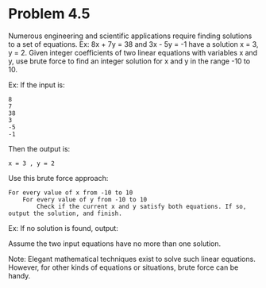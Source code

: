 # Problem 4.5
Numerous engineering and scientific applications require finding solutions to a set of equations. Ex: 8x + 7y = 38 and 3x - 5y = -1 have a solution x = 3, y = 2. Given integer coefficients of two linear equations with variables x and y, use brute force to find an integer solution for x and y in the range -10 to 10.

Ex: If the input is:

    8
    7
    38
    3
    -5
    -1

Then the output is:

    x = 3 , y = 2

Use this brute force approach:

    For every value of x from -10 to 10
        For every value of y from -10 to 10
            Check if the current x and y satisfy both equations. If so, output the solution, and finish.

Ex: If no solution is found, output:

    

Assume the two input equations have no more than one solution.

Note: Elegant mathematical techniques exist to solve such linear equations. However, for other kinds of equations or situations, brute force can be handy.

